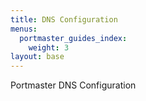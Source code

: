 ```yaml
---
title: DNS Configuration
menus:
  portmaster_guides_index:
    weight: 3
layout: base
---
```


Portmaster DNS Configuration
